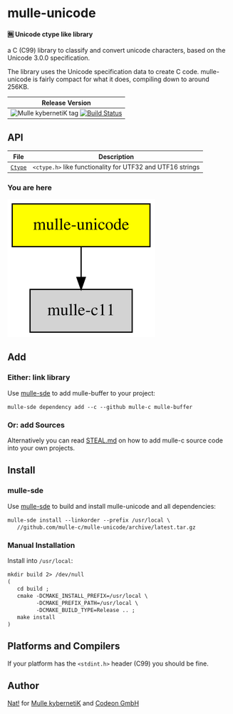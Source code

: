 # mulle-unicode

#### 🈚 Unicode ctype like library

a C (C99) library to classify and convert unicode characters, based on the
Unicode 3.0.0 specification.

The library uses the Unicode specification data to create C code.
mulle-unicode is fairly compact for what it does, compiling down to around
256KB.


| Release Version
|-----------------------------------
| ![Mulle kybernetiK tag](//img.shields.io/github/tag/mulle-c/mulle-unicode.svg?branch=release) [![Build Status](//github.com/mulle-c/mulle-unicode/workflows/CI/badge.svg?branch=release)](//github.com/mulle-c/mulle-unicode/actions)


## API

File                        | Description
----------------------------| ----------------------------------------
[`Ctype`](dox/API_CTYPE.md) | `<ctype.h>` like functionality for UTF32 and UTF16 strings


### You are here

![Overview](overview.dot.svg)



## Add

### Either: link library

Use [mulle-sde](//github.com/mulle-sde) to add mulle-buffer to your project:

```
mulle-sde dependency add --c --github mulle-c mulle-buffer
```

### Or: add Sources

Alternatively you can read [STEAL.md](//github.com/mulle-c11/dox/STEAL.md) on
how to add mulle-c source code into your own projects.


## Install

### mulle-sde

Use [mulle-sde](//github.com/mulle-sde) to build and install mulle-unicode and all dependencies:

```
mulle-sde install --linkorder --prefix /usr/local \
   //github.com/mulle-c/mulle-unicode/archive/latest.tar.gz
```

### Manual Installation

Install into `/usr/local`:

```
mkdir build 2> /dev/null
(
   cd build ;
   cmake -DCMAKE_INSTALL_PREFIX=/usr/local \
         -DCMAKE_PREFIX_PATH=/usr/local \
         -DCMAKE_BUILD_TYPE=Release .. ;
   make install
)
```

## Platforms and Compilers

If your platform has the `<stdint.h>` header (C99) you should be fine.


## Author

[Nat!](//www.mulle-kybernetik.com/weblog) for
[Mulle kybernetiK](//www.mulle-kybernetik.com) and
[Codeon GmbH](//www.codeon.de)
